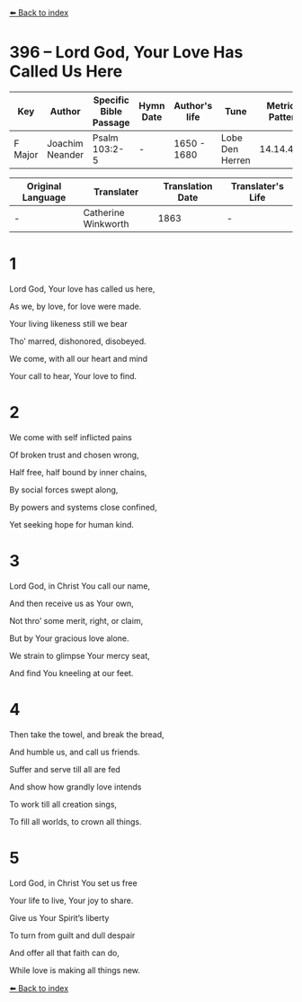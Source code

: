 [⬅️ Back to index](../README.md)

# 396 – Lord God, Your Love Has Called Us Here

Key | Author   | Specific Bible Passage     |Hymn Date |Author's life |Tune |Metrical Pattern   |Composer/Source                                                                                        
-- | --------- | ---------------------------|----------|--------------|-----|-------------------|-------------   
F Major  | Joachim Neander      | Psalm 103:2-5 | -  | 1650 - 1680 | Lobe Den Herren | 14.14.4.7.8 | Chorale Book for England, 1863 

Original Language | Translater | Translation Date   | Translater's Life     
----------------- | --------- | --------------------|-------------   
\-  | Catherine Winkworth      | 1863 | -  | 1827 - 1878 



# 1

Lord God, Your love has called us here,

As we, by love, for love were made.

Your living likeness still we bear

Tho’ marred, dishonored, disobeyed.

We come, with all our heart and mind

Your call to hear, Your love to find.



# 2

We come with self inflicted pains

Of broken trust and chosen wrong,

Half free, half bound by inner chains,

By social forces swept along,

By powers and systems close confined,

Yet seeking hope for human kind.



# 3

Lord God, in Christ You call our name,

And then receive us as Your own,

Not thro’ some merit, right, or claim,

But by Your gracious love alone.

We strain to glimpse Your mercy seat,

And find You kneeling at our feet.



# 4

Then take the towel, and break the bread,

And humble us, and call us friends.

Suffer and serve till all are fed

And show how grandly love intends

To work till all creation sings,

To fill all worlds, to crown all things.



# 5

Lord God, in Christ You set us free

Your life to live, Your joy to share.

Give us Your Spirit’s liberty

To turn from guilt and dull despair

And offer all that faith can do,

While love is making all things new.

[⬅️ Back to index](../README.md)
